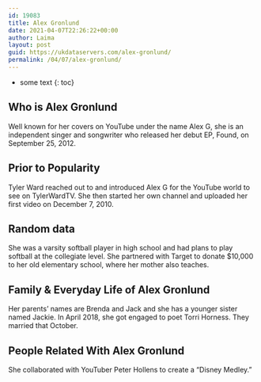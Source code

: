 ```yaml
---
id: 19083
title: Alex Gronlund
date: 2021-04-07T22:26:22+00:00
author: Laima
layout: post
guid: https://ukdataservers.com/alex-gronlund/
permalink: /04/07/alex-gronlund/
---
```


* some text
{: toc}


## Who is Alex Gronlund
                  
                  
                  
Well known for her covers on YouTube under the name Alex G, she is an independent singer and songwriter who released her debut EP, Found, on September 25, 2012.
                  
              
            
              
            
                
                
                
## Prior to Popularity
                  
                  
                  
Tyler Ward reached out to and introduced Alex G for the YouTube world to see on TylerWardTV. She then started her own channel and uploaded her first video on December 7, 2010.
                  
              
            
              
            
                
                
                
## Random data
                  
                  
                  
She was a varsity softball player in high school and had plans to play softball at the collegiate level. She partnered with Target to donate $10,000 to her old elementary school, where her mother also teaches.
                  
              
            
              
            
                
                
                
## Family & Everyday Life of Alex Gronlund
                  
                  
                  
Her parents&#8217; names are Brenda and Jack and she has a younger sister named Jackie. In April 2018, she got engaged to poet Torri Horness. They married that October.
                  
              
            
              
            
                
                
                
## People Related With Alex Gronlund
                  
                  
                  
She collaborated with YouTuber Peter Hollens to create a &#8220;Disney Medley.&#8221;
                  
              
            
              
            
                
              
            
              
              
            
            
              
            
          
          
          